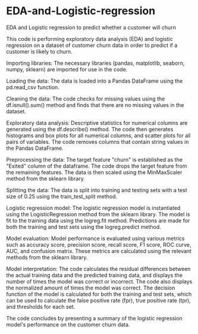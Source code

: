 # EDA-and-Logistic-regression
EDA and Logistic regression to predict whether a customer will churn


This code is performing exploratory data analysis (EDA) and logistic regression on a dataset of customer churn data in order to predict if a customer is likely to churn.

Importing libraries: The necessary libraries (pandas, matplotlib, seaborn, numpy, sklearn) are imported for use in the code.

Loading the data: The data is loaded into a Pandas DataFrame using the pd.read_csv function.

Cleaning the data: The code checks for missing values using the df.isnull().sum() method and finds that there are no missing values in the dataset.

Exploratory data analysis: Descriptive statistics for numerical columns are generated using the df.describe() method. The code then generates histograms and box plots for all numerical columns, and scatter plots for all pairs of variables. The code removes columns that contain string values in the Pandas DataFrame.

Preprocessing the data: The target feature "churn" is established as the "Exited" column of the dataframe. The code drops the target feature from the remaining features. The data is then scaled using the MinMaxScaler method from the sklearn library.

Splitting the data: The data is split into training and testing sets with a test size of 0.25 using the train_test_split method.

Logistic regression model: The logistic regression model is instantiated using the LogisticRegression method from the sklearn library. The model is fit to the training data using the logreg.fit method. Predictions are made for both the training and test sets using the logreg.predict method.

Model evaluation: Model performance is evaluated using various metrics such as accuracy score, precision score, recall score, F1 score, ROC curve, AUC, and confusion matrix. These metrics are calculated using the relevant methods from the sklearn library.

Model interpretation: The code calculates the residual differences between the actual training data and the predicted training data, and displays the number of times the model was correct or incorrect. The code also displays the normalized amount of times the model was correct. The decision function of the model is calculated for both the training and test sets, which can be used to calculate the false positive rate (fpr), true positive rate (tpr), and thresholds for each set.

The code concludes by presenting a summary of the logistic regression model's performance on the customer churn data.